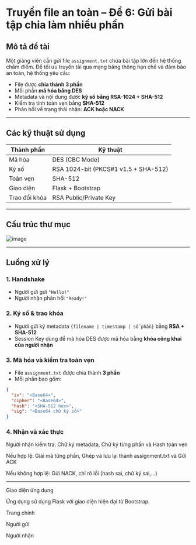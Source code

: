 # Truyền file an toàn – Đề 6: Gửi bài tập chia làm nhiều phần

## Mô tả đề tài

Một giảng viên cần gửi file `assignment.txt` chứa bài tập lớn đến hệ thống chấm điểm. Để tối ưu truyền tải qua mạng băng thông hạn chế và đảm bảo an toàn, hệ thống yêu cầu:

- File được **chia thành 3 phần**
- Mỗi phần **mã hóa bằng DES**
- Metadata và nội dung được **ký số bằng RSA-1024 + SHA-512**
- Kiểm tra tính toàn vẹn bằng **SHA-512**
- Phản hồi về trạng thái nhận: **ACK hoặc NACK**

---

## Các kỹ thuật sử dụng

| Thành phần | Kỹ thuật |
|------------|----------|
| Mã hóa      | DES (CBC Mode) |
| Ký số       | RSA 1024-bit (PKCS#1 v1.5 + SHA-512) |
| Toàn vẹn    | SHA-512 |
| Giao diện   | Flask + Bootstrap |
| Trao đổi khóa | RSA Public/Private Key |

---

## Cấu trúc thư mục
![image](https://github.com/user-attachments/assets/4deeca0e-334e-44d5-8ee3-aa54bbde04ee)

---

## Luồng xử lý

### 1. Handshake
- Người gửi gửi `"Hello!"`
- Người nhận phản hồi `"Ready!"`

### 2. Ký số & trao khóa
- Người gửi ký metadata `{filename | timestamp | số phần}` bằng **RSA + SHA-512**
- Session Key dùng để mã hóa DES được mã hóa bằng **khóa công khai của người nhận**

### 3. Mã hóa và kiểm tra toàn vẹn
- File `assignment.txt` được chia thành **3 phần**
- Mỗi phần bao gồm:
```json
{
  "iv": "<Base64>",            
  "cipher": "<Base64>",        
  "hash": "<SHA-512 hex>",     
  "sig": "<Base64 chữ ký số>"  
}
```
### 4. Nhận và xác thực
Người nhận kiểm tra: Chữ ký metadata, Chữ ký từng phần và Hash toàn vẹn

Nếu hợp lệ: Giải mã từng phần, Ghép và lưu lại thành assignment.txt và Gửi ACK

Nếu không hợp lệ: Gửi NACK, chỉ rõ lỗi (hash sai, chữ ký sai,...)

---

Giao diện ứng dụng

Ứng dụng sử dụng Flask với giao diện hiện đại từ Bootstrap.

Trang chính

Người gửi

Người nhận
